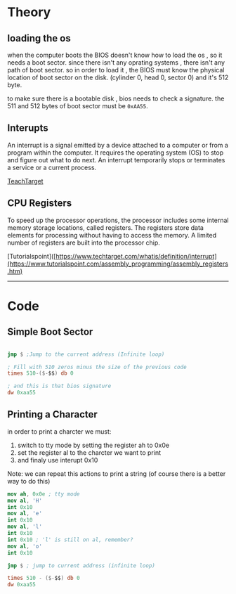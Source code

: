 # Theory

loading the os
--------------

when the computer boots the BIOS doesn't know how to load the os , so it needs a boot sector.
since there isn't any oprating systems , there isn't any path of boot sector.
so in order to load it ,  the BIOS must know the physical location of boot sector on the disk. (cylinder 0, head 0, sector 0) 
and it's 512 byte.

to make sure there is a bootable disk , bios needs to check a signature. 
the 511 and 512 bytes of boot sector must be `0xAA55`.

Interupts
---------
An interrupt is a signal emitted by a device attached to a computer or from a program within the computer. It requires the operating system (OS) to stop and figure out what to do next. An interrupt temporarily stops or terminates a service or a current process.

[TeachTarget](https://www.techtarget.com/whatis/definition/interrupt)

CPU Registers
-------------
To speed up the processor operations, the processor includes some internal memory storage locations, called registers. The registers store data elements for processing without having to access the memory. A limited number of registers are built into the processor chip.

[Tutorialspoint]([https://www.techtarget.com/whatis/definition/interrupt](https://www.tutorialspoint.com/assembly_programming/assembly_registers.htm)

- - - -

# Code 

Simple Boot Sector
------------------

```nasm

jmp $ ;Jump to the current address (Infinite loop)

; Fill with 510 zeros minus the size of the previous code
times 510-($-$$) db 0

; and this is that bios signature 
dw 0xaa55 
```


Printing a Character
--------------------

in order to print a charcter we must:

1. switch to tty mode by setting the register ah to 0x0e
2. set the register al to the charcter we want to print
3. and finaly use interupt 0x10

Note: we can repeat this actions to print a string (of course there is a better way to do this)

```nasm
mov ah, 0x0e ; tty mode
mov al, 'H'
int 0x10
mov al, 'e'
int 0x10
mov al, 'l'
int 0x10
int 0x10 ; 'l' is still on al, remember?
mov al, 'o'
int 0x10

jmp $ ; jump to current address (infinite loop)

times 510 - ($-$$) db 0
dw 0xaa55 

```
